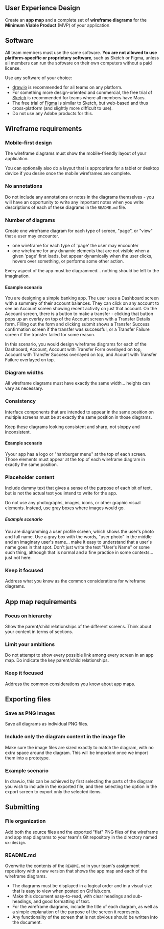 ## User Experience Design

Create an **app map** and a complete set of **wireframe diagrams** for the **Minimum Viable Product** (MVP) of your application.

## Software

All team members must use the same software. **You are not allowed to use platform-specific or proprietary software**, such as Sketch or Figma, unless all members can run the software on their own computers without a paid license.

Use any software of your choice:

- [draw.io](https://draw.io) is recommended for all teams on any platform.
- For something more design-oriented and commercial, the free trial of [Sketch](https://sketch.com) is recommended for teams where all members have Macs.
- The free trial of [Figma](https://www.figma.com/) is similar to Sketch, but web-based and thus cross-platform (and slightly more difficult to use).
- Do not use any Adobe products for this.

## Wireframe requirements

### Mobile-first design

The wireframe diagrams must show the mobile-friendly layout of your application.

You can optionally also do a layout that is appropriate for a tablet or desktop device if you desire once the mobile wireframes are complete.

### No annotations

Do not include any annotations or notes in the diagrams themselves - you will have an opportunity to write any important notes when you write descriptions of each of these diagrams in the `README.md` file.

### Number of diagrams

Create one wireframe diagram for each type of screen, "page", or "view" that a user may encounter.

- one wireframe for each type of 'page' the user may encounter
- one wireframe for any dynamic elements that are not visible when a given 'page' first loads, but appear dynamically when the user clicks, hovers over something, or performs some other action.

Every aspect of the app must be diagrammed... nothing should be left to the imagination.

#### Example scenario

You are designing a simple banking app. The user sees a Dashboard screen with a summary of their account balances. They can click on any account to see an Account screen showing recent activity on just that account. On the Account screen, there is a button to make a transfer - clicking that button pops up an overlay on top of the Account screen with a Transfer Details form. Filling out the form and clicking submit shows a Transfer Success confirmation screen if the transfer was successful, or a Transfer Failure screen if the transfer failed for some reason.

In this scenario, you would design wireframe diagrams for each of the Dashboard, Account, Account with Transfer Form overlayed on top, Account with Transfer Success overlayed on top, and Acount with Transfer Failure overlayed on top.

### Diagram widths

All wireframe diagrams must have exactly the same width... heights can vary as necessary.

### Consistency

Interface components that are intended to appear in the same position on multiple screens must be at exactly the same position in those diagrams.

Keep these diagrams looking consistent and sharp, not sloppy and inconsistent.

#### Example scenario

Yyour app has a logo or "hamburger menu" at the top of each screen. Those elements must appear at the top of each wireframe diagram in exactly the same position.

### Placeholder content

Include dummy text that gives a sense of the purpose of each bit of text, but is not the actual text you intend to write for the app.

Do not use any photographs, images, icons, or other graphic visual elements. Instead, use gray boxes where images would go.

##### Example scenario

You are diagramming a user profile screen, which shows the user's photo and full name. Use a gray box with the words, "user photo" in the middle and an imaginary user's name... make it easy to understand that a user's name goes in that spot. Don't just write the text "User's Name" or some such thing, although that is normal and a fine practice in some contexts... just not here.

### Keep it focused

Address what you know as the common considerations for wireframe diagrams.

## App map requirements

### Focus on hierarchy

Show the parent/child relationships of the different screens. Think about your content in terms of sections.

### Limit your ambitions

Do not attempt to show every possible link among every screen in an app map. Do indicate the key parent/child relationships.

### Keep it focused

Address the common considerations you know about app maps.

## Exporting files

### Save as PNG images

Save all diagrams as individual PNG files.

### Include only the diagram content in the image file

Make sure the image files are sized exactly to match the diagram, with no extra space around the diagram. This will be important once we import them into a prototype.

### Example scenario

In draw.io, this can be achieved by first selecting the parts of the diagram you wish to include in the exported file, and then selecting the option in the export screen to export only the selected items.

## Submitting

### File organization

Add both the source files and the exported "flat" PNG files of the wireframe and app map diagrams to your team's Git repository in the directory named `ux-design`.

### README.md

Overwrite the contents of the `README.md` in your team's assignment repository with a new version that shows the app map and each of the wireframe diagrams.

- The diagrams must be displayed in a logical order and in a visual size that is easy to view when posted on GitHub.com.
- Make this document easy-to-read, with clear headings and sub-headings, and good formatting of text.
- For the wireframe diagrams, include the title of each diagram, as well as a simple explanation of the purpose of the screen it represents.
- Any functionality of the screen that is not obvious should be written into the document.
